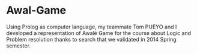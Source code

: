 # Awal-Game
Using Prolog as computer language, my teammate Tom PUEYO and I developed a representation of Awalé Game for the course about Logic and Problem resolution thanks to search that we validated in 2014 Spring semester.
